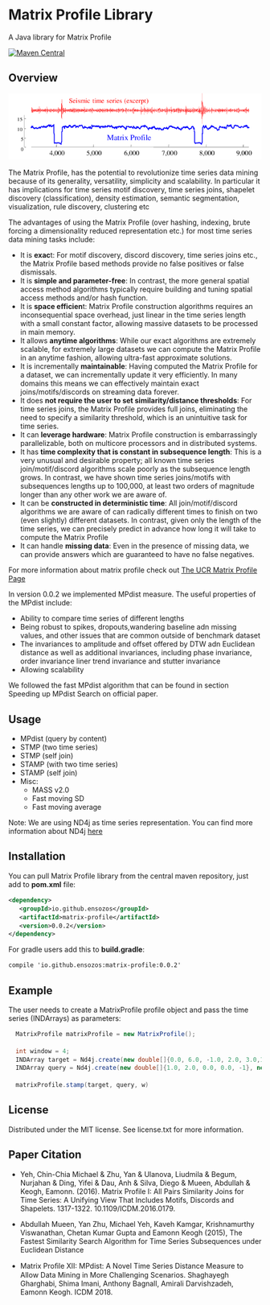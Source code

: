 # Matrix Profile Library
A Java library for Matrix Profile

[![Maven Central](https://maven-badges.herokuapp.com/maven-central/io.github.ensozos/matrix-profile/badge.svg)](https://maven-badges.herokuapp.com/maven-central/io.github.ensozos/matrix-profile)


Overview
-------------------------
<p align="center">
   <img src="images/matrix_profile.png" width="700" alt="matrix profile exmple">
</p>

The Matrix Profile, has the potential to revolutionize time series data mining because 
of its generality, versatility, simplicity and scalability.  In particular it has implications 
for time series motif discovery, time series joins, shapelet discovery (classification),
density estimation, semantic segmentation, visualization, rule discovery, clustering etc 

The advantages of using the Matrix Profile (over hashing, indexing, brute forcing a dimensionality reduced representation etc.) for most time series data mining tasks include:

- It is **exac**t: For motif discovery, discord discovery, time series joins etc., the Matrix Profile based methods provide no false positives or false dismissals.
- It is **simple and parameter-free**: In contrast, the more general spatial access method algorithms typically require building and tuning spatial access methods and/or hash function.
- It is **space efficien**t: Matrix Profile construction algorithms requires an inconsequential space overhead, just linear in the time series length with a small constant factor, allowing massive datasets to be processed in main memory.
- It allows **anytime algorithms**: While our exact algorithms are extremely scalable, for extremely large datasets we can compute the Matrix Profile in an anytime fashion, allowing ultra-fast approximate solutions.
- It is incrementally **maintainable**: Having computed the Matrix Profile for a dataset, we can incrementally update it very efficiently. In many domains this means we can effectively maintain exact joins/motifs/discords on streaming data forever.
- It does **not require the user to set similarity/distance thresholds**: For time series joins, the Matrix Profile provides full joins, eliminating the need to specify a similarity threshold, which is an unintuitive task for time series.
- It can **leverage hardware**: Matrix Profile construction is embarrassingly parallelizable, both on multicore processors and in distributed systems.
- It has **time complexity that is constant in subsequence length**: This is a very unusual and desirable property; all known time series join/motif/discord algorithms scale poorly as the subsequence length grows. In contrast, we have shown time series joins/motifs with subsequences lengths up to 100,000, at least two orders of magnitude longer than any other work we are aware of.
- It can be **constructed in deterministic time**: All join/motif/discord algorithms we are aware of can radically different times to finish on two (even slightly) different datasets. In contrast, given only the length of the time series, we can precisely predict in advance how long it will take to compute the Matrix Profile
- It can handle **missing data**: Even in the presence of missing data, we can provide answers which are guaranteed to have no false negatives.

For more information about matrix profile check out [The UCR Matrix Profile Page](http://www.cs.ucr.edu/~eamonn/MatrixProfile.html)

In version 0.0.2 we implemented MPdist measure. The useful properties of the MPdist include:
- Ability to compare time series of different lengths
- Being robust to spikes, dropouts,wandering baseline adn missing values, and other issues that are common 
outside of benchmark dataset
- The invariances to amplitude and offset offered by DTW adn Euclidean distance as well as additional invariances, 
including phase invariance, order invariance liner trend invariance and stutter invariance
- Allowing scalability

We followed the fast MPdist algorithm that can be found in section
Speeding up MPdist Search on official paper.

Usage
-------------------------
- MPdist (query by content)
- STMP (two time series)
- STMP (self join)
- STAMP (with two time series)
- STAMP (self join)
- Misc:
    * MASS v2.0
    * Fast moving SD
    * Fast moving average
        
Note: We are using ND4j as time series representation. You can find more information about ND4j [here](https://deeplearning4j.org/docs/latest/nd4j-overview)  

Installation
-------------------------
You can pull Matrix Profile library from the central maven repository, just add to **pom.xml** file:
```xml
<dependency>
   <groupId>io.github.ensozos</groupId>
   <artifactId>matrix-profile</artifactId>
   <version>0.0.2</version>
</dependency>
```

For gradle users add this to **build.gradle**:

```xml
compile 'io.github.ensozos:matrix-profile:0.0.2'
```

Example
--------------------------
The user needs to create a MatrixProfile profile object and pass the time series (INDArrays) as parameters:

```Java
  MatrixProfile matrixProfile = new MatrixProfile();
  
  int window = 4;
  INDArray target = Nd4j.create(new double[]{0.0, 6.0, -1.0, 2.0, 3.0,1.0,4.0}, new int[]{1, 7});
  INDArray query = Nd4j.create(new double[]{1.0, 2.0, 0.0, 0.0, -1}, new int[]{1, 5});

  matrixProfile.stamp(target, query, w)
```


License
--------------------------
Distributed under the MIT license. See license.txt for more information.


Paper Citation
-------------------------

- Yeh, Chin-Chia Michael & Zhu, Yan & Ulanova, Liudmila & Begum, Nurjahan & Ding, Yifei & Dau, Anh & Silva, Diego & Mueen, Abdullah & Keogh, Eamonn. (2016). Matrix Profile I: All Pairs Similarity Joins for Time Series: A Unifying View That Includes Motifs, Discords and Shapelets. 1317-1322. 10.1109/ICDM.2016.0179. 

- Abdullah Mueen, Yan Zhu, Michael Yeh, Kaveh Kamgar, Krishnamurthy Viswanathan, Chetan Kumar Gupta and Eamonn Keogh (2015), The Fastest Similarity Search Algorithm for Time Series Subsequences under Euclidean Distance

- Matrix Proﬁle XII: MPdist: A Novel Time Series Distance Measure to Allow Data Mining in More Challenging Scenarios. Shaghayegh Gharghabi, Shima Imani, Anthony Bagnall, Amirali Darvishzadeh, Eamonn Keogh. ICDM 2018.
